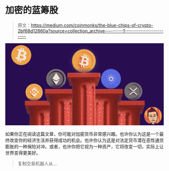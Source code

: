 # 加密的蓝筹股

> 原文：<https://medium.com/coinmonks/the-blue-chips-of-crypto-2bf68d12860a?source=collection_archive---------1----------------------->

![](img/a9c539f89a6184c170905c0297c43830.png)

如果你正在阅读这篇文章，你可能对加密货币非常感兴趣。也许你认为这是一个最终改变你的经济生活并获得成功的机会。也许你认为这是对法定货币潜在恶性通货膨胀的一种保险对冲。或者，也许你把它视为一种资产，它将改变一切，实际上让世界变得更美好。

> 复制交易机器人从…